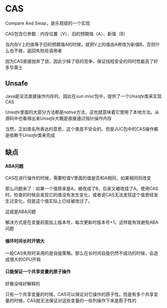 # CAS

Compare And Swap，是乐观锁的一个实现

CAS包含仨参数：内存位置（V）、旧的预期值（A）、新值（B）

当内存V上的值等于旧的预期值A的时候，就把V上的值由A修改为新值B，否则什么也不做，返回失败给调用者

因为CAS直接抛弃了锁，因此少掉了锁的竞争，保证线程安全的同时性能高了好多华莱士

## Unsafe

Java是没法直接操作内存的，因此在*sun.misc*包中，提供了一个*Unsafe*类来实现CAS

*Unsafe*里面的大部分方法都是*native*方法，这也就意味着它使用了本地方法。从源码中也看得出来*Unsafe*大概是直接通过指针操作内存

当然，正如类名所表达的意思，这个类是不安全的。但是JUC包中的CAS操作都是依赖于*Unsafe*类来完成

## 缺点

#### ABA问题

CAS在进行操作的时候，需要检查V里面的值是否和A相同，如果相同则改变

那么问题来了：如果一个值原来是A，被改成了B，后来又被改成了A。使用CAS时，检查的时候会发现它的值没有发生变化，或者说CAS无法发现这个值曾经发生过变化，但是这个值实际上已经被改过了。

这就是ABA问题

解决方式是在变量前面加上版本号，每次更新时版本号+1。这样能有效避免ABA问题

#### 循环时间长时开销大

一般CAS失败时采用的是自旋策略。那么在长时间自旋仍然不成功的时候，会造成很大的CPU开销

#### 只能保证一个共享变量的原子操作

好像没啥好解释的

只有一个共享变量的时候，CAS可以保证对它操作的原子性。但是有多个共享变量的时候，CAS就无法保证对这些变量的一些列操作下来是原子性的
